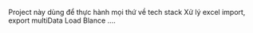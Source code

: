 Project này dùng để thực hành mọi thứ về tech stack
Xử lý excel import, export multiData
Load Blance
....